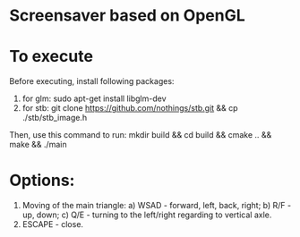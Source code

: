 # Screensaver based on OpenGL

# To execute 

Before executing, install following packages:

1) for glm: sudo apt-get install libglm-dev
2) for stb: git clone https://github.com/nothings/stb.git && cp ./stb/stb_image.h

Then, use this command to run:
mkdir build && cd build && cmake .. && make && ./main

# Options:
1) Moving of the main triangle:
    a) WSAD - forward, left, back, right;
    b) R/F - up, down;
    c) Q/E - turning to the left/right regarding to vertical axle.
2) ESCAPE - close.
